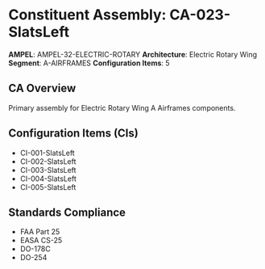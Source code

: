 # Constituent Assembly: CA-023-SlatsLeft

**AMPEL**: AMPEL-32-ELECTRIC-ROTARY
**Architecture**: Electric Rotary Wing
**Segment**: A-AIRFRAMES
**Configuration Items**: 5

## CA Overview
Primary assembly for Electric Rotary Wing A Airframes components.

## Configuration Items (CIs)
- CI-001-SlatsLeft
- CI-002-SlatsLeft
- CI-003-SlatsLeft
- CI-004-SlatsLeft
- CI-005-SlatsLeft

## Standards Compliance
- FAA Part 25
- EASA CS-25
- DO-178C
- DO-254
